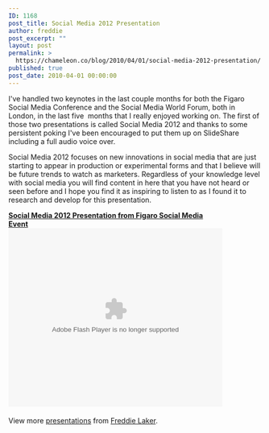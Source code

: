 ```yaml
---
ID: 1168
post_title: Social Media 2012 Presentation
author: freddie
post_excerpt: ""
layout: post
permalink: >
  https://chameleon.co/blog/2010/04/01/social-media-2012-presentation/
published: true
post_date: 2010-04-01 00:00:00
---
```

I've handled two keynotes in the last couple months for both the Figaro Social Media Conference and the Social Media World Forum, both in London, in the last five  months that I really enjoyed working on. The first of those two presentations is called Social Media 2012 and thanks to some persistent poking I've been encouraged to put them up on SlideShare including a full audio voice over.

Social Media 2012 focuses on new innovations in social media that are just starting to appear in production or experimental forms and that I believe will be future trends to watch as marketers. Regardless of your knowledge level with social media you will find content in here that you have not heard or seen before and I hope you find it as inspiring to listen to as I found it to research and develop for this presentation.
<div id="__ss_3605826" style="width: 425px;">

<strong><a title="Social Media 2012 Master" href="https://www.slideshare.net/TMTYL/social-media-2012-master">Social Media 2012 Presentation from Figaro Social Media Event</a></strong><object width="425" height="355" classid="clsid:d27cdb6e-ae6d-11cf-96b8-444553540000" codebase="https://download.macromedia.com/pub/shockwave/cabs/flash/swflash.cab#version=6,0,40,0"><param name="allowFullScreen" value="true" /><param name="allowScriptAccess" value="always" /><param name="src" value="https://static.slidesharecdn.com/swf/ssplayer2.swf?doc=socialmedia2012master-100331134856-phpapp01&amp;stripped_title=social-media-2012-master" /><param name="allowfullscreen" value="true" /><embed type="application/x-shockwave-flash" width="425" height="355" src="https://static.slidesharecdn.com/swf/ssplayer2.swf?doc=socialmedia2012master-100331134856-phpapp01&amp;stripped_title=social-media-2012-master" allowscriptaccess="always" allowfullscreen="allowfullscreen" /></object>
<div style="padding: 5px 0 12px;">View more <a href="https://www.slideshare.net/">presentations</a> from <a href="https://www.slideshare.net/TMTYL">Freddie Laker</a>.</div>
</div>